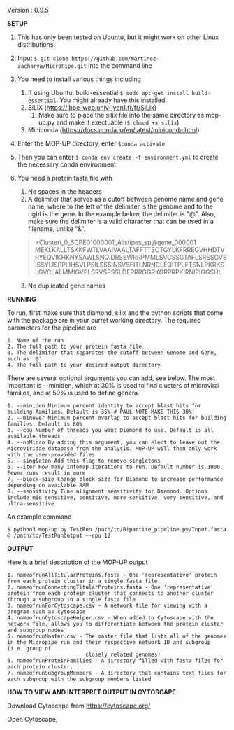 Version : 0.9.5


**SETUP**

1. This has only been tested on Ubuntu, but it might work on other Linux distributions.

2. Input ```$ git clone https://github.com/martinez-zacharya/MicroPipe.git``` into the command line

3. You need to install various things including

  	1. If using Ubuntu, build-essential ```$ sudo apt-get install build-essential```. You might already have this installed.
  	2. SiLiX (https://lbbe-web.univ-lyon1.fr/fr/SiLix)
		1. Make sure to place the silix file into the same directory as mop-up.py and make it exectuable (```$ chmod +x silix```)
	3. Miniconda (https://docs.conda.io/en/latest/miniconda.html)
4. Enter the MOP-UP directory, enter ```$conda activate```
5. Then you can enter ```$ conda env create -f environment.yml``` to create the necessary conda environment


6. You need a protein fasta file with 
	1. No spaces in the headers
	2. A delimiter that serves as a cutoff between genome name and gene name, where to the left of the delimiter is the genome and to the right is the gene. In the example below, the delimiter is "@". Also, make sure the delimiter is a valid character that can be used in a filename, unlike "&".

	> \>ClusterI_0_SCPE01000001_Alistipes_sp@gene_000001
	> MEKLKALLTSKKFWTLVAAIVAALTAFFTTSCTGYLKFRREGVHHDTVRYEQVIKHKNYSAWLSNQIDRSSWRRPMMLSVCSSGTAFLSRSSGVSISSYLISPPLIHSVLPSILSSSINSVSFITLNRNCLEQITPLFTSNLPKRKSLGVCLALMMIGVPLSRVSPSSLDERRRGGRKGRPRPKIRNIPIGGSHL
	
	3. No duplicated gene names



**RUNNING**

To run, first make sure that diamond, silix and the python scripts that come with the package are in your curret working directory. The required parameters for the pipeline are

	1. Name of the run
	2. The full path to your protein fasta file
	3. The delimiter that separates the cutoff between Genome and Gene, such as '@'
	4. The full path to your desired output directory
	
There are several optional arguments you can add, see below. The most important is --miniden, which at 30% is used to find clusters of microviral families, and at 50% is used to define genera.

	1. --miniden Minimum percent identity to accept blast hits for building families. Default is 35% # PAUL NOTE MAKE THIS 30%!
	2. --minover Minimum percent overlap to accept blast hits for building families. Default is 80%
	3. --cpu Number of threads you want Diamond to use. Default is all available threads
	4. --noMicro By adding this argument, you can elect to leave out the Microviridae database from the analysis. MOP-UP will then only work with the user-provided files
	5. --singleton Add this flag to remove singletons
	6. --iter How many infomap iterations to run. Default number is 1000. Fewer runs result in more 
	7. --block-size Change block size for Diamond to increase performance depending on available RAM
	8. --sensitivity Tune alignment sensitivity for Diamond. Options include mid-sensitive, sensitive, more-sensitive, very-sensitive, and ultra-sensitive

An example command

```$ python3 mop-up.py TestRun /path/to/Bipartite_pipeline.py/Input.fasta @ /path/to/TestRunOutput --cpu 12```

**OUTPUT**

Here is a brief description of the MOP-UP output

	1. nameofrunAllTitularProteins.fasta - One 'representative' protein from each protein cluster in a single fasta file
	2. nameofrunConnectingTitularProteins.fasta - One 'representative' protein from each protein cluster that connects to another cluster through a subgroup in a single fasta file
	3. nameofrunForCytoscape.csv - A network file for viewing with a program such as cytoscape
	4. nameofrunCytoscapeHelper.csv - When added to Cytoscape with the network file, allows you to differentiate between the protein cluster and subgroup nodes
	5. nameofrunMaster.csv - The master file that lists all of the genomes in the Micropipe run and their respective network ID and subgroup (i.e. group of   
	                         closely related genomes)
	6. nameofrunProteinFamilies - A directory filled with fasta files for each protein cluster. 
	7. nameofrunSubgroupMembers - A directory that contains text files for each subgroup with the subgroup members listed

**HOW TO VIEW AND INTERPRET OUTPUT IN CYTOSCAPE**

Download Cytoscape from https://cytoscape.org/

Open Cytoscape, 
